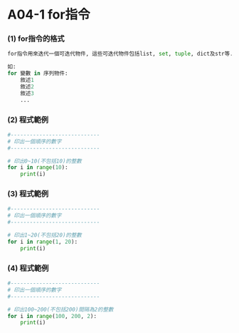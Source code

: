 # A04-1 for指令


### (1) for指令的格式
``` python
for指令用來迭代一個可迭代物件, 這些可迭代物件包括list, set, tuple, dict及str等.

如:
for 變數 in 序列物件:
    敘述1
    敘述2
    敘述3
    ...
```

### (2) 程式範例
``` python
#----------------------------
# 印出一個順序的數字
#----------------------------

# 印出0~10(不包括10)的整數
for i in range(10):
    print(i)
```


### (3) 程式範例
``` python
#----------------------------
# 印出一個順序的數字
#----------------------------

# 印出1~20(不包括20)的整數
for i in range(1, 20):
    print(i) 
```

### (4) 程式範例
``` python
#----------------------------
# 印出一個順序的數字
#----------------------------

# 印出100~200(不包括200)間隔為2的整數 
for i in range(100, 200, 2):
    print(i)  
```
